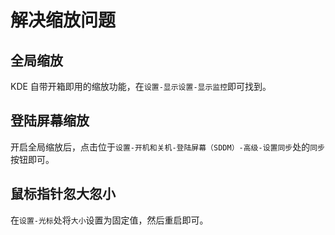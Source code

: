 # 解决缩放问题

## 全局缩放

KDE 自带开箱即用的缩放功能，在``设置-显示设置-显示监控``即可找到。

## 登陆屏幕缩放

开启全局缩放后，点击位于``设置-开机和关机-登陆屏幕（SDDM）-高级-设置同步``处的``同步``按钮即可。

## 鼠标指针忽大忽小

在``设置-光标``处将``大小``设置为固定值，然后重启即可。
